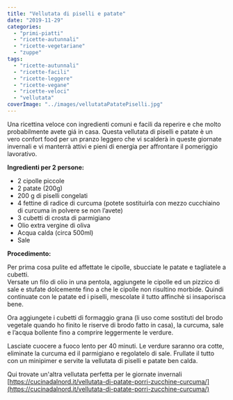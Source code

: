 ```yaml
---
title: "Vellutata di piselli e patate"
date: "2019-11-29"
categories: 
  - "primi-piatti"
  - "ricette-autunnali"
  - "ricette-vegetariane"
  - "zuppe"
tags: 
  - "ricette-autunnali"
  - "ricette-facili"
  - "ricette-leggere"
  - "ricette-vegane"
  - "ricette-veloci"
  - "vellutata"
coverImage: "../images/vellutataPatatePiselli.jpg"
---
```


Una ricettina veloce con ingredienti comuni e facili da reperire e che molto probabilmente avete giá in casa. Questa vellutata di piselli e patate è un vero confort food per un pranzo leggero che vi scalderà in queste giornate invernali e vi manterrà attivi e pieni di energia per affrontare il pomeriggio lavorativo.

**Ingredienti per 2 persone:**

- 2 cipolle piccole
- 2 patate (200g)
- 200 g di piselli congelati
- 4 fettine di radice di curcuma (potete sostituirla con mezzo cucchiaino di curcuma in polvere se non l’avete)
- 3 cubetti di crosta di parmigiano
- Olio extra vergine di oliva
- Acqua calda (circa 500ml)
- Sale

**Procedimento:**

Per prima cosa pulite ed affettate le cipolle, sbucciate le patate e tagliatele a cubetti.  
Versate un filo di olio in una pentola, aggiungete le cipolle ed un pizzico di sale e stufate dolcemente fino a che le cipolle non risultino morbide. Quindi continuate con le patate ed i piselli, mescolate il tutto affinchè si insaporisca bene.

Ora aggiungete i cubetti di formaggio grana (li uso come sostituti del brodo vegetale quando ho finito le riserve di brodo fatto in casa), la curcuma, sale e l’acqua bollente fino a comprire leggermente le verdure.

Lasciate cuocere a fuoco lento per 40 minuti. Le verdure saranno ora cotte, eliminate la curcuma ed il parmigiano e regolatelo di sale. Frullate il tutto con un minipimer e servite la vellutata di piselli e patate ben calda.

Qui trovate un'altra vellutata perfetta per le giornate invernali [https://cucinadalnord.it/vellutata-di-patate-porri-zucchine-curcuma/](https://cucinadalnord.it/vellutata-di-patate-porri-zucchine-curcuma/)
